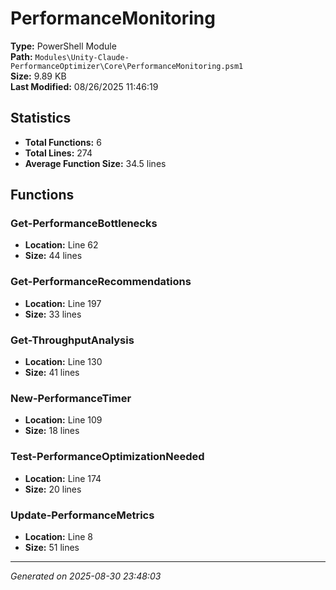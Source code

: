 # PerformanceMonitoring

**Type:** PowerShell Module  
**Path:** `Modules\Unity-Claude-PerformanceOptimizer\Core\PerformanceMonitoring.psm1`  
**Size:** 9.89 KB  
**Last Modified:** 08/26/2025 11:46:19  

## Statistics

- **Total Functions:** 6
- **Total Lines:** 274
- **Average Function Size:** 34.5 lines

## Functions


### Get-PerformanceBottlenecks

- **Location:** Line 62
- **Size:** 44 lines

 
### Get-PerformanceRecommendations

- **Location:** Line 197
- **Size:** 33 lines

 
### Get-ThroughputAnalysis

- **Location:** Line 130
- **Size:** 41 lines

 
### New-PerformanceTimer

- **Location:** Line 109
- **Size:** 18 lines

 
### Test-PerformanceOptimizationNeeded

- **Location:** Line 174
- **Size:** 20 lines

 
### Update-PerformanceMetrics

- **Location:** Line 8
- **Size:** 51 lines



---
*Generated on 2025-08-30 23:48:03*

